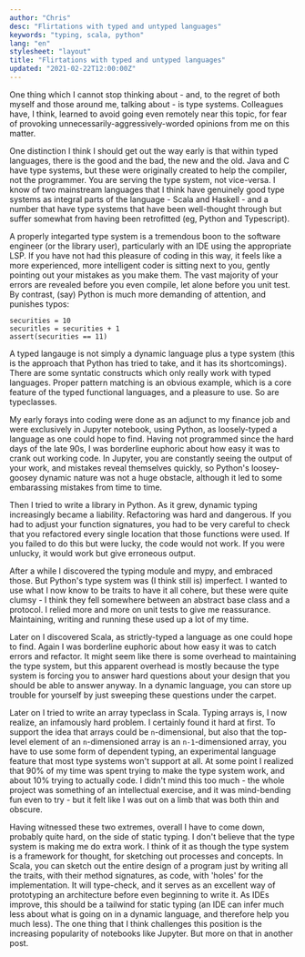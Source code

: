 ```yaml
---
author: "Chris"
desc: "Flirtations with typed and untyped languages"
keywords: "typing, scala, python"
lang: "en"
stylesheet: "layout"
title: "Flirtations with typed and untyped languages"
updated: "2021-02-22T12:00:00Z"
---
```

One thing which I cannot stop thinking about - and, to the regret of both myself and those around me, talking about - is type systems. Colleagues have, I think, learned to avoid going even remotely near this topic, for fear of provoking unnecessarily-aggressively-worded opinions from me on this matter.

One distinction I think I should get out the way early is that within typed languages, there is the good and the bad, the new and the old. Java and C have type systems, but these were originally created to help the compiler, not the programmer. You are serving the type system, not vice-versa. I know of two mainstream languages that I think have genuinely good type systems as integral parts of the language - Scala and Haskell - and a number that have type systems that have been well-thought through but suffer somewhat from having been retrofitted (eg, Python and Typescript). 

A properly integarted type system is a tremendous boon to the software engineer (or the library user), particularly with an IDE using the appropriate LSP. If you have not had this pleasure of coding in this way, it feels like a more experienced, more intelligent coder is sitting next to you, gently pointing out your mistakes as you make them. The vast majority of your errors are revealed before you even compile, let alone before you unit test. By contrast, (say) Python is much more demanding of attention, and punishes typos:

```
securities = 10
securitles = securities + 1
assert(securities == 11)
```
A typed langauge is not simply a dynamic language plus a type system (this is the approach that Python has tried to take, and it has its shortcomings). There are some syntatic constructs which only really work with typed languages. Proper pattern matching is an obvious example, which is a core feature of the typed functional languages, and a pleasure to use. So are typeclasses.

My early forays into coding were done as an adjunct to my finance job and were exclusively in Jupyter notebook, using Python, as loosely-typed a language as one could hope to find. Having not programmed since the hard days of the late 90s, I was borderline euphoric about how easy it was to crank out working code. In Jupyter, you are constantly seeing the output of your work, and mistakes reveal themselves quickly, so Python's loosey-goosey dynamic nature was not a huge obstacle, although it led to some embarassing mistakes from time to time. 

Then I tried to write a library in Python. As it grew, dynamic typing increasingly became a liability. Refactoring was hard and dangerous. If you had to adjust your function signatures, you had to be very careful to check that you refactored every single location that those functions were used. If you failed to do this but were lucky, the code would not work. If you were unlucky, it would work but give erroneous output. 

After a while I discovered the typing module and mypy, and embraced those. But Python's type system was (I think still is) imperfect. I wanted to use what I now know to be traits to have it all cohere, but these were quite clumsy - I think they fell somewhere between an abstract base class and a protocol. I relied more and more on unit tests to give me reassurance. Maintaining, writing and running these used up a lot of my time.

Later on I discovered Scala, as strictly-typed a language as one could hope to find. Again I was borderline euphoric about how easy it was to catch errors and refactor. It might seem like there is some overhead to maintaining the type system, but this apparent overhead is mostly because the type system is forcing you to answer hard questions about your design that you should be able to answer anyway. In a dynamic language, you can store up trouble for yourself by just sweeping these questions under the carpet. 

Later on I tried to write an array typeclass in Scala. Typing arrays is, I now realize, an infamously hard problem. I certainly found it hard at first. To support the idea that arrays could be `n`-dimensional, but also that the top-level element of an `n`-dimensioned array is an `n-1`-dimensioned array, you have to use some form of dependent typing, an experimental language feature that most type systems won't support at all. At some point I realized that 90% of my time was spent trying to make the type system work, and about 10% trying to actually code. I didn't mind this too much - the whole project was something of an intellectual exercise, and it was mind-bending fun even to try - but it felt like I was out on a limb that was both thin and obscure. 

Having witnessed these two extremes, overall I have to come down, probably quite hard, on the side of static typing. I don't believe that the type system is making me do extra work. I think of it as though the type system is a framework for thought, for sketching out processes and concepts. In Scala, you can sketch out the entire design of a program just by writing all the traits, with their method signatures, as code, with 'holes' for the implementation. It will type-check, and it serves as an excellent way of prototyping an architecture before even beginning to write it. As IDEs improve, this should be a tailwind for static typing (an IDE can infer much less about what is going on in a dynamic language, and therefore help you much less). The one thing that I think challenges this position is the increasing popularity of notebooks like Jupyter. But more on that in another post.

